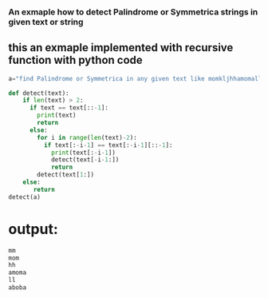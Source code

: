 ### An exmaple how to detect Palindrome or Symmetrica strings in given text or string 
## this an exmaple implemented with recursive function with python code
```python
a="find Palindrome or Symmetrica in any given text like momkljhhamomallaboba"

def detect(text):
    if len(text) > 2:
      if text == text[::-1]:
        print(text)
        return 
      else: 
        for i in range(len(text)-2):
          if text[:-i-1] == text[:-i-1][::-1]:
            print(text[:-i-1]) 
            detect(text[-i-1:])
            return
        detect(text[1:])
    else:
       return 
detect(a)
```

# output:
```bash
mm
mom
hh
amoma
ll
aboba
```
